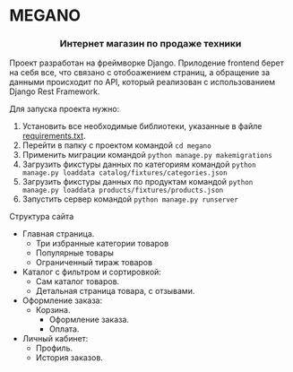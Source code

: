 # MEGANO

<h3 align="center">Интернет магазин по продаже техники
</h3>
Проект разработан на фреймворке Django. Прилодение frontend берет на себя все, что связано с отобоажением страниц, 
а обращение за данными происходит по API, который реализован с использованием Django Rest Framework.

Для запуска проекта нужно:  
1. Установить все необходимые библиотеки, указанные в файле [requirements.txt](requirements.txt).
2. Перейти в папку с проектом командой ```cd megano```
3. Применить миграции командой ```python manage.py makemigrations```
4. Загрузить фикстуры данных по категориям командой ```python manage.py loaddata catalog/fixtures/categories.json```
5. Загрузить фикстуры данных по продуктам командой ```python manage.py loaddata products/fixtures/products.json```
6. Запустить сервер командой ```python manage.py runserver```

Структура сайта
* Главная страница.
    * Три избранные категории товаров
    * Популярные товары
    * Ограниченный тираж товаров
* Каталог с фильтром и сортировкой:
    * Сам каталог товаров.
    * Детальная страница товара, с отзывами.
* Оформление заказа:
    * Корзина.
      * Оформление заказа.
      * Оплата.
* Личный кабинет:
    * Профиль.
    * История заказов.
